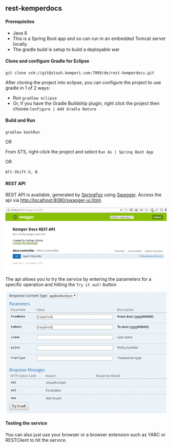 ## rest-kemperdocs ##


#### Prerequisites
* Java 8
* This is a Spring Boot app and so can run in an embedded Tomcat server locally.
* The gradle build is setup to build a deployable war

#### Clone and configure Gradle for Eclipse
`git clone ssh://git@stash.kemperi.com:7999/de/rest-kemperdocs.git`

After cloning the project into eclipse, you can configure the project to use gradle in 1 of 2 ways:

* Run `gradlew eclipse` 
* Or, if you have the Gradle Buildship plugin, right click the project then choose `Configure | Add Gradle Nature`

#### Build and Run

`gradlew bootRun`

OR

From STS, right-click the project and select `Run As | Spring Boot App`

OR

`Alt-Shift-X, B`

#### REST API

REST API is available, generated by [SpringFox](https://springfox.github.io/springfox/) using [Swagger](https://swagger.io/).  Access the api via [http://localhost:8080/swagger-ui.html](http://localhost:8080/swagger-ui.html).  


![required image](doc/swaggerui.gif)

The api allows you to try the service by entering the parameters for a specific operation and hitting the `Try it out!` button

![required image](doc/swaggerui-tryit.gif)


#### Testing the service
You can also just use your browser or a browser extension such as YARC or RESTClient to hit the service.




